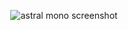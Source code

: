 <p align="center">
  <img src="https://github.com/benbusby/astral-mono/blob/master/astral_mono.png" alt="astral mono screenshot" />
</p>
